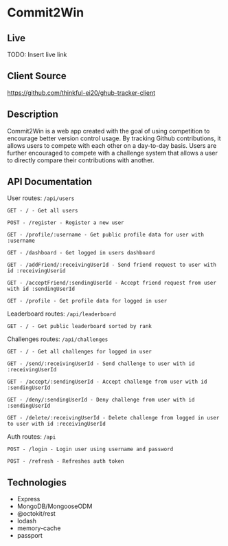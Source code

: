# Commit2Win

## Live
TODO: Insert live link

## Client Source
https://github.com/thinkful-ei20/ghub-tracker-client

## Description
Commit2Win is a web app created with the goal of using competition to encourage better version control usage. By tracking Github contributions, it allows users to compete with each other on a day-to-day basis. Users are further encouraged to compete with a challenge system that allows a user to directly compare their contributions with another.

## API Documentation
User routes: `/api/users`  
```
GET - / - Get all users
```
```
POST - /register - Register a new user
```
```
GET - /profile/:username - Get public profile data for user with :username
```
```
GET - /dashboard - Get logged in users dashboard
```
```
GET - /addFriend/:receivingUserId - Send friend request to user with id :receivingUserid
```
```
GET - /acceptFriend/:sendingUserId - Accept friend request from user with id :sendingUserId
```
```
GET - /profile - Get profile data for logged in user
```

Leaderboard routes: `/api/leaderboard`  
```
GET - / - Get public leaderboard sorted by rank
```

Challenges routes: `/api/challenges`  
```
GET - / - Get all challenges for logged in user
```
```
GET - /send/:receivingUserId - Send challenge to user with id :receivingUserId
```
```
GET - /accept/:sendingUserId - Accept challenge from user with id :sendingUserId
```
```
GET - /deny/:sendingUserId - Deny challenge from user with id :sendingUserId
```
```
GET - /delete/:receivingUserId - Delete challenge from logged in user to user with id :receivingUserId
```

Auth routes: `/api`  
```
POST - /login - Login user using username and password
```
```
POST - /refresh - Refreshes auth token
```

## Technologies
- Express
- MongoDB/MongooseODM
- @octokit/rest
- lodash
- memory-cache
- passport